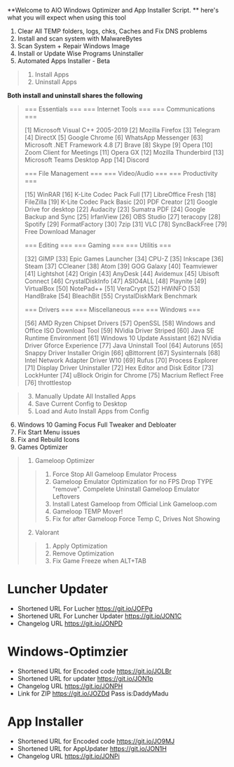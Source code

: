 **Welcome to AIO Windows Optimizer and App Installer Script.
**
here's what you will expect when using this tool 

1. Clear All TEMP folders, logs, chks, Caches and Fix DNS problems
2. Install and scan system with MalwareBytes
3. Scan System + Repair Windows Image
4. Install or Update Wise Programs Uninstaller
5. Automated Apps Installer - Beta
> 1. Install Apps
> 2. Uninstall Apps

**Both install and uninstall shares the following** 

> === Essentials ===                        === Internet Tools ===                        === Communications ===
> 
> [1] Microsoft Visual C++ 2005-2019        [2] Mozilla Firefox                           [3] Telegram
> [4] DirectX                               [5] Google Chrome                             [6] WhatsApp Messenger
> [63] Microsoft .NET Framework 4.8         [7] Brave                                     [8] Skype
>                                           [9] Opera                                     [10] Zoom Client for Meetings
>                                           [11] Opera GX                                 [12] Mozilla Thunderbird
>                                                                                         [13] Microsoft Teams Desktop App
>                                                                                         [14] Discord
> 
> === File Management ===                   ===  Video/Audio  ===                        ===  Productivity  ===
> 
> [15] WinRAR                               [16] K-Lite Codec Pack Full                   [17] LibreOffice Fresh
> [18] FileZilla                            [19] K-Lite Codec Pack Basic                  [20] PDF Creator
> [21] Google Drive for desktop             [22] Audacity                                 [23] Sumatra PDF
> [24] Google Backup and Sync               [25] IrfanView                                [26] OBS Studio
> [27] teracopy                             [28] Spotify                                  [29] FormatFactory
> [30] 7zip                                 [31] VLC
> [78] SyncBackFree
> [79] Free Download Manager
> 
> === Editing ===                           ===     Gaming     ===                        ===    Utilitis    ===
> 
> [32] GIMP                                 [33] Epic Games Launcher                      [34] CPU-Z
> [35] Inkscape                             [36] Steam                                    [37] CCleaner
> [38] Atom                                 [39] GOG Galaxy                               [40] Teamviewer
> [41] Lightshot                            [42] Origin                                   [43] AnyDesk
> [44] Avidemux                             [45] Ubisoft Connect                          [46] CrystalDiskInfo
> [47] ASIO4ALL                             [48] Playnite                                 [49] VirtualBox
> [50] NotePad++                                                                          [51] VeraCrypt
>                                                                                         [52] HWiNFO
>                                                                                         [53] HandBrake
>                                                                                         [54] BleachBit
>                                                                                         [55] CrystalDiskMark Benchmark
> 
> === Drivers ===                           ===  Miscellaneous ===                        ===     Windows    ===
> 
> [56] AMD Ryzen Chipset Drivers            [57] OpenSSL                                  [58] Windows and Office ISO Download Tool
> [59] NVidia Driver Striped                [60] Java SE Runtime Environment              [61] Windows 10 Update Assistant
> [62] NVidia Driver Gforce Experience      [77] Java Uninstall Tool                      [64] Autoruns
> [65] Snappy Driver Installer Origin       [66] qBittorrent                              [67] Sysinternals
> [68] Intel Network Adapter Driver W10     [69] Rufus                                    [70] Process Explorer
> [71] Display Driver Uninstaller           [72] Hex Editor and Disk Editor
>                                           [73] LockHunter
>                                           [74] uBlock Origin for Chrome
>                                           [75] Macrium Reflect Free
>                                           [76] throttlestop                                          
                                          
> 3. Manually Update All Installed Apps
> 4. Save Current Config to Desktop
> 5. Load and Auto Install Apps from Config
6. Windows 10 Gaming Focus Full Tweaker and Debloater
7. Fix Start Menu issues
8. Fix and Rebuild Icons
9. Games Optimizer
> 1. Gameloop Optimizer
>> 1. Force Stop All Gameloop Emulator Process
>> 2. Gameloop Emulator Optimization for no FPS Drop
>> TYPE "remove". Compelete Uninstall Gameloop Emulator Leftovers
>> 3. Install Latest Gameloop from Official Link Gameloop.com
>> 4. Gameloop TEMP Mover!
>> 5. Fix for after Gameloop Force Temp C, Drives Not Showing
> 2. Valorant
>> 1. Apply Optimization
>> 2. Remove Optimization
>> 3. Fix Game Freeze when ALT+TAB



# Luncher Updater
- Shortened URL For Lucher https://git.io/JOFPg
- Shortened URL For Luncher Updater https://git.io/JON1C
- Changelog URL https://git.io/JONPD

# Windows-Optimzier
- Shortened URL for Encoded code https://git.io/JOLBr
- Shortened URL for updater https://git.io/JON1p
- Changelog URL https://git.io/JONPH
- Link for ZIP https://git.io/JOZDd Pass is:DaddyMadu

# App Installer
- Shortened URL for Encoded code https://git.io/JO9MJ
- Shortened URL for AppUpdater https://git.io/JON1H
- Changelog URL https://git.io/JONPi
